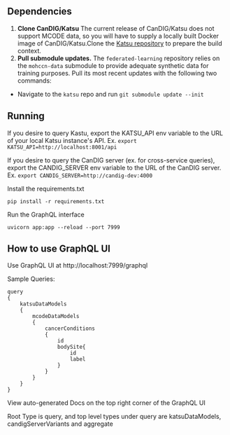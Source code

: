 ## Dependencies
1. **Clone CanDIG/Katsu** The current release of CanDIG/Katsu does not support MCODE data, so you will have to supply a locally built Docker image of CanDIG/Katsu.Clone the [Katsu repository](https://github.com/CanDIG/katsu) to prepare the build context.
2. **Pull submodule updates.** The `federated-learning` repository relies on the `mohccn-data` submodule to provide adequate synthetic data for training purposes. Pull its most recent updates with the following two commands:
- Navigate to the `katsu` repo and run `git submodule update --init`

## Running

If you desire to query Kastu, export the KATSU_API env variable to the URL of your local Katsu instance's API. Ex. `export KATSU_API=http://localhost:8001/api`

If you desire to query the CanDIG server (ex. for cross-service queries), export the CANDIG_SERVER env variable to the URL of the CanDIG server. Ex. `export CANDIG_SERVER=http://candig-dev:4000`

Install the requirements.txt
```
pip install -r requirements.txt
```

Run the GraphQL interface
``` 
uvicorn app:app --reload --port 7999
```

## How to use GraphQL UI
Use GraphQL UI at http://localhost:7999/graphql

Sample Queries:
```
query
{
    katsuDataModels
    {
        mcodeDataModels
        {
            cancerConditions
            {
                id
                bodySite{
                    id
                    label
                }
            }
        }
    }
}
```

View auto-generated Docs on the top right corner of the GraphQL UI

Root Type is query, and top level types under query are katsuDataModels, candigServerVariants and aggregate